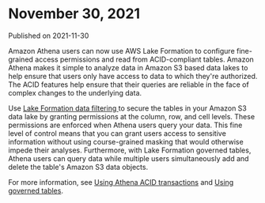 # November 30, 2021<a name="release-note-2021-11-30"></a>

Published on 2021\-11\-30

Amazon Athena users can now use AWS Lake Formation to configure fine\-grained access permissions and read from ACID\-compliant tables\. Amazon Athena makes it simple to analyze data in Amazon S3 based data lakes to help ensure that users only have access to data to which they're authorized\. The ACID features help ensure that their queries are reliable in the face of complex changes to the underlying data\.

Use [Lake Formation data filtering ](https://docs.aws.amazon.com/lake-formation/latest/dg/data-filtering-overview.html) to secure the tables in your Amazon S3 data lake by granting permissions at the column, row, and cell levels\. These permissions are enforced when Athena users query your data\. This fine level of control means that you can grant users access to sensitive information without using course\-grained masking that would otherwise impede their analyses\. Furthermore, with Lake Formation governed tables, Athena users can query data while multiple users simultaneously add and delete the table's Amazon S3 data objects\.

For more information, see [Using Athena ACID transactions](acid-transactions.md) and [Using governed tables](lf-governed-tables.md)\.